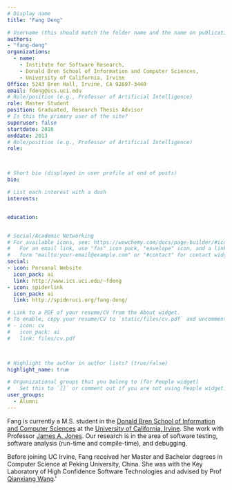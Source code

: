 ```yaml
---
# Display name
title: "Fang Deng"

# Username (this should match the folder name and the name on publications)
authors:
- "fang-deng"
organizations: 
  - name:
    - Institute for Software Research,
    - Donald Bren School of Information and Computer Sciences,
    - University of California, Irvine
Office: 5243 Bren Hall, Irvine, CA 92697-3440
email: fdeng@ics.uci.edu
# Role/position (e.g., Professor of Artificial Intelligence)
role: Master Student
position: Graduated, Research Thesis Advisor
# Is this the primary user of the site?
superuser: false
startdate: 2010
enddate: 2013
# Role/position (e.g., Professor of Artificial Intelligence)
role:



# Short bio (displayed in user profile at end of posts)
bio: 

# List each interest with a dash
interests:


education:


# Social/Academic Networking
# For available icons, see: https://wowchemy.com/docs/page-builder/#icons
#   For an email link, use "fas" icon pack, "envelope" icon, and a link in the
#   form "mailto:your-email@example.com" or "#contact" for contact widget.
social:
- icon: Personal Website
  icon_pack: ai
  link: http://www.ics.uci.edu/~fdeng
- icon: spiderlink
  icon_pack: ai
  link: http://spideruci.org/fang-deng/ 

# Link to a PDF of your resume/CV from the About widget.
# To enable, copy your resume/CV to `static/files/cv.pdf` and uncomment the lines below.
# - icon: cv
#   icon_pack: ai
#   link: files/cv.pdf



# Highlight the author in author lists? (true/false)
highlight_name: true

# Organizational groups that you belong to (for People widget)
#   Set this to `[]` or comment out if you are not using People widget.
user_groups:
  - Alumni
---
```


Fang is currently a M.S. student in the [Donald Bren School of Information and Computer Sciences](http://www.ics.uci.edu/) at the [University of California, Irvine](http://www.uci.edu/). She work with Professor [James A. Jones](http://www.ics.uci.edu/%7Ejajones/Home.html). Our research is in the area of software testing, software analysis (run-time and compile-time), and debugging.

Before joining UC Irvine, Fang received her Master and Bachelor degrees in Computer Science at Peking University, China. She was with the Key Laboratory of High Confidence Software Technologies and advised by Prof [Qianxiang Wang](http://www.sei.pku.edu.cn/%7Ewqx).'
